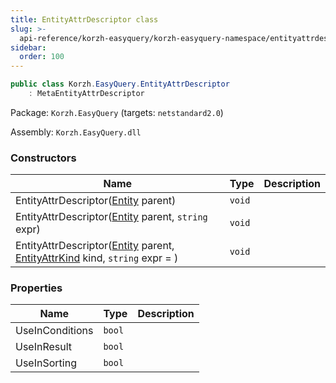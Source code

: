```yaml
---
title: EntityAttrDescriptor class
slug: >-
  api-reference/korzh-easyquery/korzh-easyquery-namespace/entityattrdescriptor-class
sidebar:
  order: 100
---
```


```csharp
public class Korzh.EasyQuery.EntityAttrDescriptor
    : MetaEntityAttrDescriptor

```
Package: `Korzh.EasyQuery` (targets: `netstandard2.0`)

Assembly: `Korzh.EasyQuery.dll`

### Constructors

| Name | Type | Description | 
| --- | --- | --- | 
| EntityAttrDescriptor([Entity](/easyquery/docs/api-reference/korzh-easyquery/korzh-easyquery-namespace/entity-class) parent) | `void` |  | 
| EntityAttrDescriptor([Entity](/easyquery/docs/api-reference/korzh-easyquery/korzh-easyquery-namespace/entity-class) parent, `string` expr) | `void` |  | 
| EntityAttrDescriptor([Entity](/easyquery/docs/api-reference/korzh-easyquery/korzh-easyquery-namespace/entity-class) parent, [EntityAttrKind](/easyquery/docs/api-reference/easydata-core/easydata-namespace/entityattrkind-enum) kind, `string` expr = ) | `void` |  | 


### Properties

| Name | Type | Description | 
| --- | --- | --- | 
| UseInConditions | `bool` |  | 
| UseInResult | `bool` |  | 
| UseInSorting | `bool` |  |
